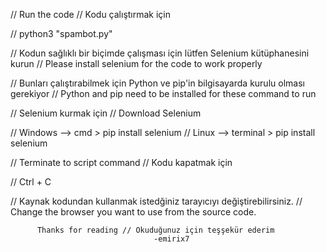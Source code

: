 // Run the code // Kodu çalıştırmak için

// python3 "spambot.py"

// Kodun sağlıklı bir biçimde çalışması için lütfen Selenium kütüphanesini kurun
// Please install selenium for the code to work properly

// Bunları çalıştırabilmek için Python ve pip'in bilgisayarda kurulu olması gerekiyor
// Python and pip need to be installed for these command to run


// Selenium kurmak için // Download Selenium

// Windows --> cmd > pip install selenium
// Linux   --> terminal > pip install selenium


// Terminate to script command // Kodu kapatmak için

// Ctrl + C

// Kaynak kodundan kullanmak istedğiniz tarayıcıyı değiştirebilirsiniz. // Change the browser you want to use from the source code.


          Thanks for reading // Okuduğunuz için teşşekür ederim
                                    -emirix7
